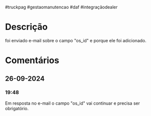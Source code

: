 #truckpag #gestaomanutencao #daf #integraçãodealer 
# Descrição
foi enviado e-mail sobre o campo "os_id" e porque ele foi adicionado. 
# Comentários 
## 26-09-2024
### 19:48
Em resposta no e-mail o campo "os_id" vai continuar e precisa ser obrigatório. 